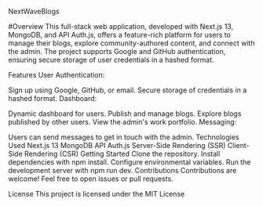 NextWaveBlogs

#Overview
This full-stack web application, developed with Next.js 13, MongoDB, and API Auth.js, offers a feature-rich platform for users to manage their blogs, explore community-authored content, and connect with the admin. The project supports Google and GitHub authentication, ensuring secure storage of user credentials in a hashed format.

Features
User Authentication:

Sign up using Google, GitHub, or email.
Secure storage of credentials in a hashed format.
Dashboard:

Dynamic dashboard for users.
Publish and manage blogs.
Explore blogs published by other users.
View the admin's work portfolio.
Messaging:

Users can send messages to get in touch with the admin.
Technologies Used
Next.js 13
MongoDB
API Auth.js
Server-Side Rendering (SSR)
Client-Side Rendering (CSR)
Getting Started
Clone the repository.
Install dependencies with npm install.
Configure environmental variables.
Run the development server with npm run dev.
Contributions
Contributions are welcome! Feel free to open issues or pull requests.

License
This project is licensed under the MIT License